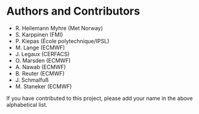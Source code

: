 # Authors and Contributors

- R. Heilemann Myhre (Met Norway)
- S. Karppinen (FMI)
- P. Kiepas (École polytechnique/IPSL)
- M. Lange (ECMWF)
- J. Legaux (CERFACS)
- O. Marsden (ECMWF)
- A. Nawab (ECMWF)
- B. Reuter (ECMWF)
- J. Schmalfuß
- M. Staneker (ECMWF)

If you have contributed to this project, please add your name in the above
alphabetical list.
